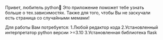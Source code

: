 Привет, любитель python🐍
Это приложение поможет тебе узнать больше о тех.зависимостях. 
Также для того, чтобы Вы не заскучали есть страница со случайными мемами!

Для работы Вам потребуется:
1.Любой редактор кода
2.Установленный интерпретатор python версии >=3.10
3.Установленная библиотека flask